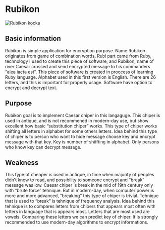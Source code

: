 # Rubikon
![Rubikon kocka](https://static.wixstatic.com/media/c02146_71de47886e1f4a759a251663d9b07df9~mv2.png/v1/fill/w_2933,h_1717,al_c/c02146_71de47886e1f4a759a251663d9b07df9~mv2.png)

## Basic information
Rubikon is simple application for encryption purpose. Name Rubikon originates from game of combination words, Rubi part came from Ruby, technology I used to create this piece of software, and Rubikon, name of river Caesar crossed and send encrypted message to his commanders “alea iacta est”. This piece of software is created in proccess of learning Ruby language. Alphabet used in this first version is English. There are  26 letters, and this is important for properly usage. Software have option to encrypt and decrypt text.  

## Purpose
Rubikon goal is to implement Caesar chiper in this langaguge. This chiper is used in antique, and is not recommened in modern-day use, but show excellent how basic  “substitution chiper” works. This type of chiper works shifting all letters in alphabet for some others letters. Idea behind this type of chiper is to person who want to hide message choose key and encrypt message with that key. Key is number of shiffting in alphabet. Only persons who know key can decrypt message. 

## Weakness
This type of cheaper is used in antique, in time when majority of peoples didn’t know to read, and possibility to someone encrypt and “break” message was low. Caesar chiper is break in the mid of 19th century only with “brute force” tehnique. But in modern-day, when computer power is more and more advanced, “breaking” this type of chiper is trivial. Tehnique that is used to “break” is tehnique of frequency analysis. Idea behind this tehnique is to compares letters from chipers that appears most often with letters in language that is appears most. Letters that are most used are vowels. Comparing these letters we can predict key of chiper. It is strongly recommended to use modern-day algorithms to encrypt informations. 
